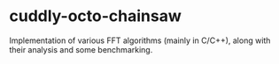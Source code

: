 # cuddly-octo-chainsaw
Implementation of various FFT algorithms (mainly in C/C++), along with their analysis and some benchmarking.
